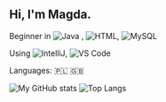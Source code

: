## Hi, I'm Magda. 
Beginner in ![Java](https://img.shields.io/badge/Java-ED8B00?style=flat&logo=java&logoColor=white) , 
![HTML](https://img.shields.io/badge/HTML5-E34F26?style=flat&logo=html5&logoColor=white), 
![MySQL](https://img.shields.io/badge/MySQL-00000F?style=flat&logo=mysql&logoColor=white)

Using ![IntelliJ](https://img.shields.io/badge/IntelliJIDEA-000000.svg?style=flat&logo=intellij-idea&logoColor=white), 
![VS Code](https://img.shields.io/badge/Visual_Studio_Code-0078D4?style=flat&logo=visual%20studio%20code&logoColor=white)

Languages: 🇵🇱 🇬🇧

![My GitHub stats](https://github-readme-stats.vercel.app/api?username=magdar79&theme=dracula)
![Top Langs](https://github-readme-stats.vercel.app/api/top-langs/?username=magdar79&theme=dracula)
